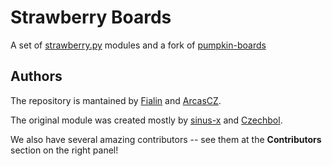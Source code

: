 # Strawberry Boards

A set of [strawberry.py](https://github.com/strawberry-py) modules and a fork of [pumpkin-boards](https://github.com/pumpkin-py/pumpkin-boards)

## Authors

The repository is mantained by [Fialin](https://github.com/j-fiala) and [ArcasCZ](https://github.com/ArcasCZ).

The original module was created mostly by [sinus-x](https://github.com/sinus-x) and [Czechbol](https://github.com/Czechbol).

We also have several amazing contributors -- see them at the **Contributors** section on the right panel!
